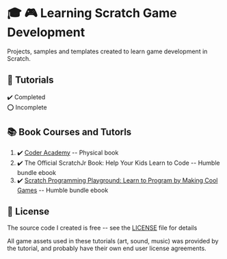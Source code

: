 # :mortar_board: :video_game:  Learning Scratch Game Development

Projects, samples and templates created to learn game development in Scratch.

## :beginner: Tutorials

:heavy_check_mark: Completed  
:o: Incomplete

## :books: Book Courses and Tutorls

1. :heavy_check_mark: [Coder Academy](coder-academy/) -- Physical book
2. :heavy_check_mark: The Official ScratchJr Book: Help Your Kids Learn to Code -- Humble bundle ebook
3. :heavy_check_mark: [Scratch Programming Playground: Learn to Program by Making Cool Games](/programming-playground) -- Humble bundle ebook

## :page_with_curl: License

The source code I created is free -- see the [LICENSE](LICENSE) file for details

All game assets used in these tutorials (art, sound, music) was provided by the tutorial, and probably have their own end user license agreements.
